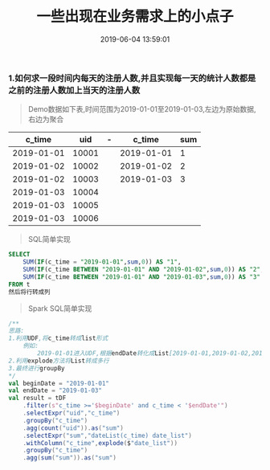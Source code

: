 ﻿---
title: 一些出现在业务需求上的小点子
date: 2019-06-04 13:59:01
categories: 大数据
tags: 
    - Spark
---
### 1.如何求一段时间内每天的注册人数,并且实现每一天的统计人数都是之前的注册人数加上当天的注册人数
> Demo数据如下表,时间范围为2019-01-01至2019-01-03,左边为原始数据,右边为聚合

|c_time|uid|-|c_time|sum|
|---|---|---|---|---|
|2019-01-01|10001||2019-01-01|1|
|2019-01-02|10002||2019-01-02|2|
|2019-01-02|10003||2019-01-03|3|
|2019-01-03|10004|
|2019-01-03|10005|
|2019-01-03|10006|

<!-- more -->

> SQL简单实现

```sql
SELECT 
    SUM(IF(c_time = "2019-01-01",sum,0)) AS "1",
    SUM(IF(c_time BETWEEN "2019-01-01" AND "2019-01-02",sum,0)) AS "2",
    SUM(IF(c_time BETWEEN "2019-01-01" AND "2019-01-03",sum,0)) AS "3"
FROM t
然后将行转成列
```

> Spark SQL简单实现

```scala
/** 
思路:
1.利用UDF,将c_time转成list形式
    例如:
        2019-01-01进入UDF,根据endDate转化成List[2019-01-01,2019-01-02,2019-01-03]
2.利用explode方法将List转成多行
3.最终进行groupBy
*/
val beginDate = "2019-01-01"
val endDate = "2019-01-03"
val result = tDF
    .filter(s"c_time >='$beginDate' and c_time < '$endDate'")
    .selectExpr("uid","c_time")
    .groupBy("c_time")
    .agg(count("uid")).as("sum")
    .selectExpr("sum","dateList(c_time) date_list")
    .withColumn("c_time",explode($"date_list"))
    .groupBy("c_time")
    .agg(sum("sum")).as("sum")
```
